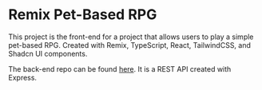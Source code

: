 # Remix Pet-Based RPG

This project is the front-end for a project that allows users to play a simple pet-based RPG. Created with Remix, TypeScript, React, TailwindCSS, and Shadcn UI components.

The back-end repo can be found [here](https://github.com/jrbarnhart/express-rpg). It is a REST API created with Express.
